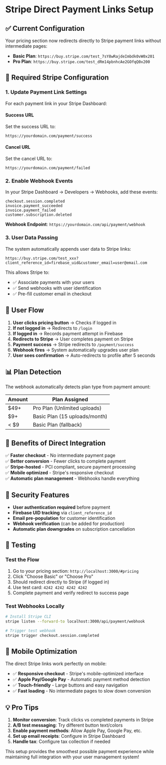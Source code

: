 # Stripe Direct Payment Links Setup

## ✅ Current Configuration

Your pricing section now redirects directly to Stripe payment links without intermediate pages:

- **Basic Plan**: `https://buy.stripe.com/test_7sY8wRajdeImbdk0vW0x201`  
- **Pro Plan**: `https://buy.stripe.com/test_dRm14pbnhcAe2GOfqQ0x200`

## 🔧 Required Stripe Configuration

### 1. Update Payment Link Settings

For each payment link in your Stripe Dashboard:

#### Success URL
Set the success URL to:
```
https://yourdomain.com/payment/success
```

#### Cancel URL  
Set the cancel URL to:
```
https://yourdomain.com/payment/failed
```

### 2. Enable Webhook Events

In your Stripe Dashboard → Developers → Webhooks, add these events:

```
checkout.session.completed
invoice.payment_succeeded  
invoice.payment_failed
customer.subscription.deleted
```

**Webhook Endpoint**: `https://yourdomain.com/api/payment/webhook`

### 3. User Data Passing

The system automatically appends user data to Stripe links:
```
https://buy.stripe.com/test_xxx?client_reference_id=firebase_uid&customer_email=user@email.com
```

This allows Stripe to:
- ✅ Associate payments with your users
- ✅ Send webhooks with user identification  
- ✅ Pre-fill customer email in checkout

## 🚀 User Flow

1. **User clicks pricing button** → Checks if logged in
2. **If not logged in** → Redirects to `/login`  
3. **If logged in** → Records payment attempt in Firebase
4. **Redirects to Stripe** → User completes payment on Stripe
5. **Payment success** → Stripe redirects to `/payment/success`
6. **Webhook fires** → System automatically upgrades user plan
7. **User sees confirmation** → Auto-redirects to profile after 5 seconds

## 📊 Plan Detection

The webhook automatically detects plan type from payment amount:

| Amount | Plan Assigned |
|--------|---------------|
| $49+ | Pro Plan (Unlimited uploads) |
| $9+ | Basic Plan (15 uploads/month) |
| < $9 | Basic Plan (fallback) |

## 🎯 Benefits of Direct Integration

✅ **Faster checkout** - No intermediate payment page  
✅ **Better conversion** - Fewer clicks to complete payment  
✅ **Stripe-hosted** - PCI compliant, secure payment processing  
✅ **Mobile optimized** - Stripe's responsive checkout  
✅ **Automatic plan management** - Webhooks handle everything  

## 🔐 Security Features

- **User authentication required** before payment
- **Firebase UID tracking** via `client_reference_id`  
- **Email pre-population** for customer identification
- **Webhook verification** (can be added for production)
- **Automatic plan downgrades** on subscription cancellation

## 🧪 Testing

### Test the Flow
1. Go to your pricing section: `http://localhost:3000/#pricing`
2. Click "Choose Basic" or "Choose Pro"  
3. Should redirect directly to Stripe (if logged in)
4. Use test card: `4242 4242 4242 4242`
5. Complete payment and verify redirect to success page

### Test Webhooks Locally
```bash
# Install Stripe CLI
stripe listen --forward-to localhost:3000/api/payment/webhook

# Trigger test webhook
stripe trigger checkout.session.completed
```

## 📱 Mobile Optimization

The direct Stripe links work perfectly on mobile:
- ✅ **Responsive checkout** - Stripe's mobile-optimized interface
- ✅ **Apple Pay/Google Pay** - Automatic payment method detection  
- ✅ **Touch-friendly** - Large buttons and easy navigation
- ✅ **Fast loading** - No intermediate pages to slow down conversion

## 💡 Pro Tips

1. **Monitor conversion**: Track clicks vs completed payments in Stripe
2. **A/B test messaging**: Try different button text/colors
3. **Enable payment methods**: Allow Apple Pay, Google Pay, etc.
4. **Set up email receipts**: Configure in Stripe Dashboard
5. **Handle tax**: Configure tax collection if needed

This setup provides the smoothest possible payment experience while maintaining full integration with your user management system!
